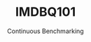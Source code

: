 ---
layout: default
title: IMDBQ101
subtitle: Continuous Benchmarking
selected: IMDB
expanded: Benchmarking
benchmark: /individual_results/IMDBQ101.html
---